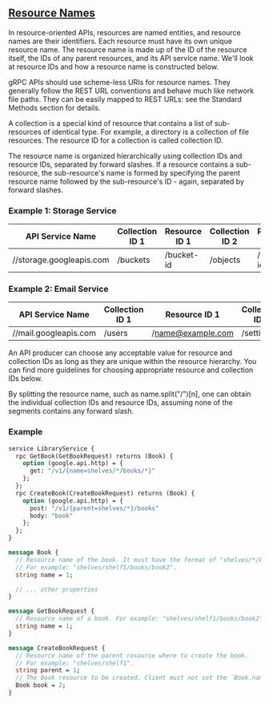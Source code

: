 ## [Resource Names](https://cloud.google.com/apis/design/resource_names#relative_resource_name)
In resource-oriented APIs, resources are named entities, and resource names are their identifiers. Each resource must have its own unique resource name. The resource name is made up of the ID of the resource itself, the IDs of any parent resources, and its API service name. We'll look at resource IDs and how a resource name is constructed below.

gRPC APIs should use scheme-less URIs for resource names. They generally follow the REST URL conventions and behave much like network file paths. They can be easily mapped to REST URLs: see the Standard Methods section for details.

A collection is a special kind of resource that contains a list of sub-resources of identical type. For example, a directory is a collection of file resources. The resource ID for a collection is called collection ID.

The resource name is organized hierarchically using collection IDs and resource IDs, separated by forward slashes. If a resource contains a sub-resource, the sub-resource's name is formed by specifying the parent resource name followed by the sub-resource's ID - again, separated by forward slashes.

### Example 1: Storage Service

| API Service Name         | Collection ID 1 | Resource ID 1 | Collection ID 2 | Resource ID 2 |
|--------------------------|-----------------|---------------|-----------------|---------------|
| //storage.googleapis.com | /buckets        | /bucket-id    | /objects        | /object-id    |

### Example 2: Email Service

| API Service Name       | Collection ID 1 | Resource ID 1     | Collection ID 2 | Resource ID 2 |
|------------------------|-----------------|-------------------|-----------------|---------------|
| //mail.googleapis.com  | /users          | /name@example.com | /settings       | /customFrom   |


An API producer can choose any acceptable value for resource and collection IDs as long as they are unique within the resource hierarchy. You can find more guidelines for choosing appropriate resource and collection IDs below.

By splitting the resource name, such as name.split("/")[n], one can obtain the individual collection IDs and resource IDs, assuming none of the segments contains any forward slash.

### Example 
```proto
service LibraryService {
  rpc GetBook(GetBookRequest) returns (Book) {
    option (google.api.http) = {
      get: "/v1/{name=shelves/*/books/*}"
    };
  };
  rpc CreateBook(CreateBookRequest) returns (Book) {
    option (google.api.http) = {
      post: "/v1/{parent=shelves/*}/books"
      body: "book"
    };
  };
}

message Book {
  // Resource name of the book. It must have the format of "shelves/*/books/*".
  // For example: "shelves/shelf1/books/book2".
  string name = 1;

  // ... other properties
}

message GetBookRequest {
  // Resource name of a book. For example: "shelves/shelf1/books/book2".
  string name = 1;
}

message CreateBookRequest {
  // Resource name of the parent resource where to create the book.
  // For example: "shelves/shelf1".
  string parent = 1;
  // The Book resource to be created. Client must not set the `Book.name` field.
  Book book = 2;
}
```